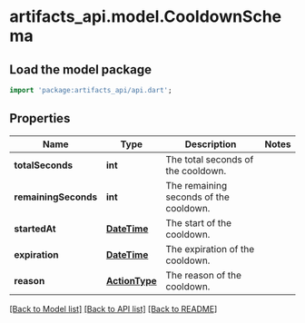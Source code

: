 # artifacts_api.model.CooldownSchema

## Load the model package
```dart
import 'package:artifacts_api/api.dart';
```

## Properties
Name | Type | Description | Notes
------------ | ------------- | ------------- | -------------
**totalSeconds** | **int** | The total seconds of the cooldown. | 
**remainingSeconds** | **int** | The remaining seconds of the cooldown. | 
**startedAt** | [**DateTime**](DateTime.md) | The start of the cooldown. | 
**expiration** | [**DateTime**](DateTime.md) | The expiration of the cooldown. | 
**reason** | [**ActionType**](ActionType.md) | The reason of the cooldown. | 

[[Back to Model list]](../README.md#documentation-for-models) [[Back to API list]](../README.md#documentation-for-api-endpoints) [[Back to README]](../README.md)


